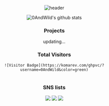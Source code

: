 <div align="center">

<!--
Title!![header](https://capsule-render.vercel.app/api?type=waving&color=auto&height=300&section=header&text=Hi%20there%20👋&fontAlignY=45&fontAlign=75&desc=0AndWild%20Gunyoung's%20Git%20Hub%20Profile&descAlign=77&descAlignY=58&animation=fadeIn)
// SpaceBar : %20
더 많은 정보는 여기서 : https://github.com/kyechan99/capsule-render
-->

![header](https://capsule-render.vercel.app/api?type=waving&color=auto&height=300&section=header&text=Hello%20👋&fontAlignY=45&fontAlign=75&desc=0AndWild%20Gunyoung's%20Git%20Hub%20Profile&descAlign=77&descAlignY=58&animation=fadeIn)


<!--
status 넣는거 ![닉네임's github stats](https://github-readme-stats.vercel.app/api?username=0AndWild&show_icons=true&theme=테마)
더 많은 정보는 여기서 : https://github.com/anuraghazra/github-readme-stats
-->

![0AndWild's github stats](https://github-readme-stats.vercel.app/api?username=0AndWild&show_icons=true&theme=react)

### Projects
updating...

<!--
Total visitors?!
더 많은 정보는 여기서 : https://hits.seeyoufarm.com/
// 저기서 그냥 링크 만드는게 더 편함
-->

### Total Visitors 
```
![Visitor Badge](https://komarev.com/ghpvc/?username=0AndWild&color=green)
```

#

<!--
Badges and Icons
<img src="https://img.shields.io/badge/스택이름-색코드(#제외)?style=for-the-badge&logo=스택이름(공백허용안됨)&logoColor=white">
// icons : https://simpleicons.org/
-->

### SNS lists
<a href="https://www.instagram.com/naneunya_gun0/"><img src="https://img.shields.io/badge/instagram-E4405F?style=for-the-badge&logo=instagram&logoColor=white"></a>  <a href="https://0andwild.tistory.com/"><img src="https://img.shields.io/badge/Tech BLOG-000000?style=for-the-badge&logo=Tistory&logoColor=white"></a> <a  href="mailto:parkky3563@gmail.com"><img src="https://img.shields.io/badge/MAIL-ea4335?style=for-the-badge&logo=gmail&logoColor=white"></a>

</center>


